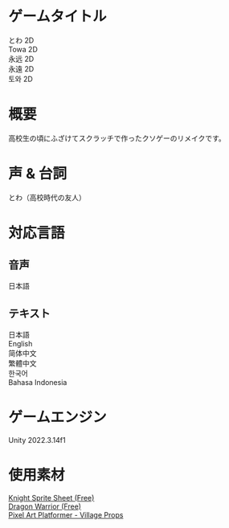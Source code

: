 # ゲームタイトル
とわ 2D  
Towa 2D  
永远 2D  
永遠 2D  
토와 2D  

# 概要
高校生の頃にふざけてスクラッチで作ったクソゲーのリメイクです。  

# 声 & 台詞
とわ（高校時代の友人）  

# 対応言語
## 音声
日本語  

## テキスト
日本語  
English  
简体中文  
繁體中文  
한국어  
Bahasa Indonesia  

# ゲームエンジン
Unity 2022.3.14f1  

# 使用素材
[Knight Sprite Sheet (Free)](https://assetstore.unity.com/packages/2d/characters/knight-sprite-sheet-free-93897)  
[Dragon Warrior (Free)](https://assetstore.unity.com/packages/2d/characters/dragon-warrior-free-93896)  
[Pixel Art Platformer - Village Props](https://assetstore.unity.com/packages/2d/environments/pixel-art-platformer-village-props-166114)  
